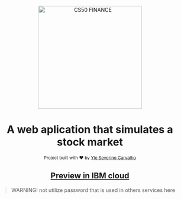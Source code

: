 <p align="center">
   <img src="./static/favicon.ico" alt="CS50 FINANCE" width="280"/>
</p>


<h1 align="center">A web aplication that simulates a stock market</h1>


<div align="center">
  <sub>Project built with ❤︎ by
    <a href="https://github.com/yleseverino">Yle Severino Carvalho</a>
  </sub>
</div>

<h2 align="center"><a href='http://cs50-finance-yle.us-south.cf.appdomain.cloud/login'>Preview in IBM cloud</a></h2>

>WARNING! not utilize password that is used in others services here